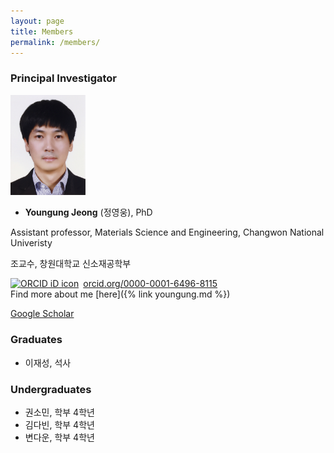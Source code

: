 ```yaml
---
layout: page
title: Members
permalink: /members/
---
```


### Principal Investigator

<img src="/images/yj_profile.jpg" width="120">

- **Youngung Jeong** (정영웅), PhD

Assistant professor, Materials Science and Engineering, Changwon National Univeristy

조교수, 창원대학교 신소재공학부

<div itemscope itemtype="https://schema.org/Person"><a itemprop="sameAs" content="https://orcid.org/0000-0001-6496-8115" href="https://orcid.org/0000-0001-6496-8115" target="orcid.widget" rel="noopener noreferrer" style="vertical-align:top;"><img src="https://orcid.org/sites/default/files/images/orcid_16x16.png" style="width:1em;margin-right:.5em;" alt="ORCID iD icon">orcid.org/0000-0001-6496-8115</a></div>
Find more about me [here]({% link youngung.md %})

[Google Scholar](https://scholar.google.com/citations?user=ANercDoAAAAJ&hl=en)


### Graduates
- 이재성, 석사

### Undergraduates

- 권소민, 학부 4학년
- 김다빈, 학부 4학년
- 변다운, 학부 4학년



<!--
- 강재영, 학부 4학년 (재료 연구소, 철강)
- 이찬혁, 학부 4학년 (재료 연구소, 타이타늄)
- 조현빈, 학부 4학년 (부경대학교)
- 조은지, 학부 4학년
- 한민우, 학부 4학년
     -->
